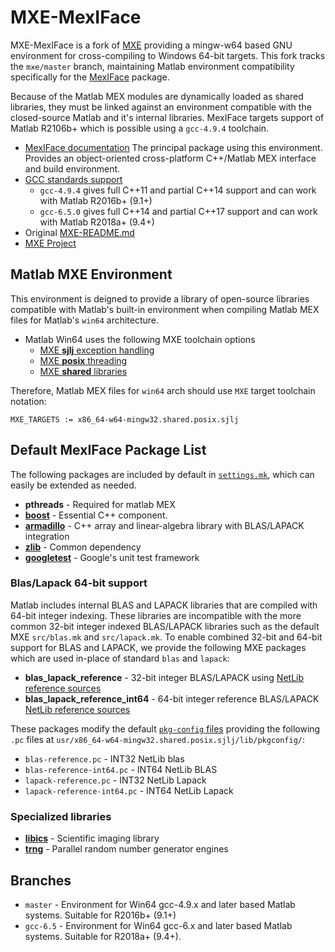 # MXE-MexIFace

MXE-MexIFace is a fork of [MXE](https://github.com/mxe/mxe) providing a mingw-w64 based GNU environment for
cross-compiling to Windows 64-bit targets.  This fork tracks the `mxe/master` branch, maintaining Matlab environment compatibility specifically for the [MexIFace](https://markjolah.github.io/MexIFace) package.

 Because of the Matlab MEX modules are dynamically loaded as shared libraries, they must be linked against an environment compatible with the closed-source Matlab and it's internal libraries.  MexIFace targets support of Matlab R2106b+ which is possible using a `gcc-4.9.4` toolchain.

  * [MexIFace documentation](https://markjolah.github.io/MexIFace/) The principal package using this environment.  Provides an object-oriented cross-platform C++/Matlab MEX interface and build environment.
  * [GCC standards support](https://gcc.gnu.org/projects/cxx-status.html)
     * `gcc-4.9.4` gives full C++11 and partial C++14 support and can work with Matlab R2016b+ (9.1+)
     * `gcc-6.5.0` gives full C++14 and partial C++17 support and can work with Matlab R2018a+ (9.4+)
 * Original [MXE-README.md](MXE-README.md)
 * [MXE Project](https://mxe.cc/)

## Matlab MXE Environment

This environment is deigned to provide a library of open-source libraries compatible with Matlab's built-in environment when compiling Matlab MEX files for Matlab's `win64` architecture.
  * Matlab Win64 uses the following MXE toolchain options
    * [MXE **sjlj** exception handling](https://github.com/mxe/mxe/pull/1664)
    * [MXE **posix** threading](https://github.com/mxe/mxe/pull/2263)
    * [MXE **shared** libraries](https://mxe.cc/#introduction)

Therefore, Matlab MEX files for `win64` arch should use `MXE` target toolchain notation:

    MXE_TARGETS := x86_64-w64-mingw32.shared.posix.sjlj

## Default MexIFace Package List
The following packages are included by default in [`settings.mk`](settings.mk), which can easily be extended as needed.

 * **pthreads** - Required for matlab MEX
 * [**boost**](https://www.boost.org/) - Essential C++ component.
 * [**armadillo**](http://arma.sourceforge.net/docs.html) - C++ array and linear-algebra library with BLAS/LAPACK integration
 * [**zlib**](https://www.zlib.net/) - Common dependency
 * [**googletest**](https://github.com/google/googletest) - Google's unit test framework

### Blas/Lapack 64-bit support

Matlab includes internal BLAS and LAPACK libraries that are compiled with 64-bit integer indexing.  These libraries are incompatible with the more common 32-bit integer indexed BLAS/LAPACK libraries such as the default MXE `src/blas.mk` and `src/lapack.mk`.  To enable combined 32-bit and 64-bit support for BLAS and LAPACK, we provide the following MXE packages which are used in-place of standard `blas` and `lapack`:

 * **blas_lapack_reference** - 32-bit integer BLAS/LAPACK using [NetLib reference sources](http://www.netlib.org/lapack/)
 * **blas_lapack_reference_int64** - 64-bit integer reference BLAS/LAPACK [NetLib reference sources](http://www.netlib.org/lapack/)

These packages modify the default [`pkg-config` files](https://www.freedesktop.org/wiki/Software/pkg-config/) providing the following `.pc` files at `usr/x86_64-w64-mingw32.shared.posix.sjlj/lib/pkgconfig/`:
 * `blas-reference.pc` - INT32 NetLib blas
 * `blas-reference-int64.pc` - INT64 NetLib BLAS
 * `lapack-reference.pc` - INT32 NetLib Lapack
 * `lapack-reference-int64.pc` - INT64 NetLib Lapack

### Specialized libraries

 * [**libics**](https://svi-opensource.github.io/libics/) - Scientific imaging library
 * [**trng**](https://www.numbercrunch.de/trng/) - Parallel random number generator engines

## Branches

 * `master` - Environment for Win64 gcc-4.9.x and later based Matlab systems.  Suitable for R2016b+ (9.1+)
 * `gcc-6.5` - Environment for Win64 gcc-6.x and later based Matlab systems.  Suitable for R2018a+ (9.4+).



